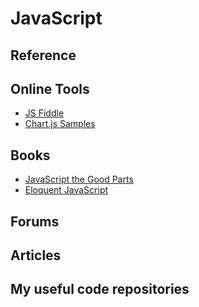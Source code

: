 # JavaScript

## Reference

## Online Tools
- [JS Fiddle](https://jsfiddle.net)
- [Chart.js Samples](https://www.chartjs.org/docs/latest/samples/information.html)

## Books
- [JavaScript the Good Parts](https://www.oreilly.com/library/view/javascript-the-good/9780596517748/)
- [Eloquent JavaScript](https://eloquentjavascript.net)

## Forums

## Articles

## My useful code repositories
